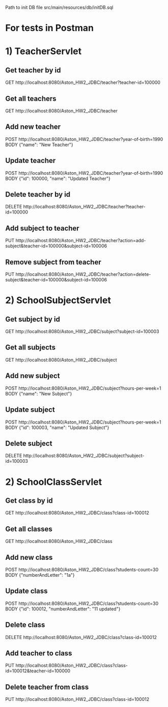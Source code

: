 Path to init DB file src/main/resources/db/initDB.sql

# For tests in Postman

# 1) TeacherServlet
## Get teacher by id
GET http://localhost:8080/Aston_HW2_JDBC/teacher?teacher-id=100000
## Get all teachers
GET http://localhost:8080/Aston_HW2_JDBC/teacher
## Add new teacher
POST http://localhost:8080/Aston_HW2_JDBC/teacher?year-of-birth=1990
BODY {"name": "New Teacher"}
## Update teacher
POST http://localhost:8080/Aston_HW2_JDBC/teacher?year-of-birth=1990
BODY {"id": 100000, "name": "Updated Teacher"}
## Delete teacher by id
DELETE http://localhost:8080/Aston_HW2_JDBC/teacher?teacher-id=100000
## Add subject to teacher
PUT http://localhost:8080/Aston_HW2_JDBC/teacher?action=add-subject&teacher-id=100000&subject-id=100006
## Remove subject from teacher
PUT http://localhost:8080/Aston_HW2_JDBC/teacher?action=delete-subject&teacher-id=100000&subject-id=100006

# 2) SchoolSubjectServlet
## Get subject by id
GET http://localhost:8080/Aston_HW2_JDBC/subject?subject-id=100003
## Get all subjects
GET http://localhost:8080/Aston_HW2_JDBC/subject
## Add new subject
POST http://localhost:8080/Aston_HW2_JDBC/subject?hours-per-week=1
BODY {"name": "New Subject"}
## Update subject
POST http://localhost:8080/Aston_HW2_JDBC/subject?hours-per-week=1
BODY {"id": 100003, "name": "Updated Subject"}
## Delete subject
DELETE http://localhost:8080/Aston_HW2_JDBC/subject?subject-id=100003

# 2) SchoolClassServlet
## Get class by id
GET http://localhost:8080/Aston_HW2_JDBC/class?class-id=100012
## Get all classes
GET http://localhost:8080/Aston_HW2_JDBC/class
## Add new class
POST http://localhost:8080/Aston_HW2_JDBC/class?students-count=30
BODY {"numberAndLetter": "1а"}
## Update class
POST http://localhost:8080/Aston_HW2_JDBC/class?students-count=30
BODY {"id": 100012, "numberAndLetter": "11 updated"}
## Delete class
DELETE http://localhost:8080/Aston_HW2_JDBC/class?class-id=100012
## Add teacher to class
PUT http://localhost:8080/Aston_HW2_JDBC/class?class-id=100012&teacher-id=100000
## Delete teacher from class
PUT http://localhost:8080/Aston_HW2_JDBC/class?class-id=100012

